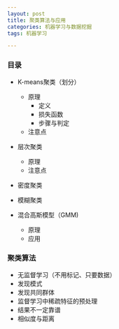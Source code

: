 ```yaml
---
layout: post
title: 聚类算法与应用
categories: 机器学习与数据挖掘
tags: 机器学习

---
```



### 目录 ###

- K-means聚类（划分）
	- 原理
		- 定义
		- 损失函数
		- 步骤与判定
	- 注意点
- 层次聚类
	- 原理
	- 注意点

- 密度聚类
- 模糊聚类
- 混合高斯模型（GMM)
	- 原理
	- 应用

### 聚类算法 ###

- 无监督学习（不用标记、只要数据）
- 发现模式
- 发现共同群体
- 监督学习中稀疏特征的预处理
- 结果不一定靠谱
- 相似度与距离


